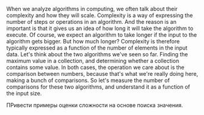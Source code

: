 When we analyze algorithms in computing, we often talk about their complexity and how they will scale.
Complexity is a way of expressing the number of steps or operations in an algorithm. 
And the reason is an important is that it gives us an idea of how long it will take the algorithm to execute. 
Of course, we expect an algorithm to take longer if the input to the algorithm gets bigger. 
But how much longer? Complexity is therefore typically expressed as a function of the number of elements in the input data.
Let's think about the two algorithms we've seen so far. Finding the maximum value in a collection, and determining whether a collection contains some value. 
In both cases, the operation we care about is the comparison between numbers, because that's what we're really doing here, making a bunch of comparisons. 
So let's measure the number of comparisons for these two algorithms, and understand it as a function of the input size.



ПРивести примеры оценки сложности   на основе поиска значения.
